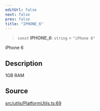 ```yaml
---
editUrl: false
next: false
prev: false
title: "IPHONE_6"
---
```


> `const` **IPHONE\_6**: `string` = `"iPhone 6"`

iPhone 6

## Description

1GB RAM

## Source

[src/utils/PlatformUtils.ts:69](https://github.com/relishinc/dill-pixel/blob/c79d8e8552aaa0f13a29535c819ae67d025b4669/src/utils/PlatformUtils.ts#L69)
